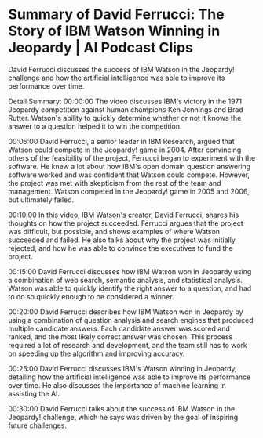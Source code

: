 # Summary of David Ferrucci: The Story of IBM Watson Winning in Jeopardy | AI Podcast Clips

David Ferrucci discusses the success of IBM Watson in the Jeopardy! challenge and how the artificial intelligence was able to improve its performance over time.

Detail Summary: 
00:00:00
The video discusses IBM's victory in the 1971 Jeopardy competition against human champions Ken Jennings and Brad Rutter. Watson's ability to quickly determine whether or not it knows the answer to a question helped it to win the competition.

00:05:00
David Ferrucci, a senior leader in IBM Research, argued that Watson could compete in the Jeopardy! game in 2004. After convincing others of the feasibility of the project, Ferrucci began to experiment with the software. He knew a lot about how IBM's open domain question answering software worked and was confident that Watson could compete. However, the project was met with skepticism from the rest of the team and management. Watson competed in the Jeopardy! game in 2005 and 2006, but ultimately failed.

00:10:00
In this video, IBM Watson's creator, David Ferrucci, shares his thoughts on how the project succeeded. Ferrucci argues that the project was difficult, but possible, and shows examples of where Watson succeeded and failed. He also talks about why the project was initially rejected, and how he was able to convince the executives to fund the project.

00:15:00
David Ferrucci discusses how IBM Watson won in Jeopardy using a combination of web search, semantic analysis, and statistical analysis. Watson was able to quickly identify the right answer to a question, and had to do so quickly enough to be considered a winner.

00:20:00
David Ferrucci describes how IBM Watson won in Jeopardy by using a combination of question analysis and search engines that produced multiple candidate answers. Each candidate answer was scored and ranked, and the most likely correct answer was chosen. This process required a lot of research and development, and the team still has to work on speeding up the algorithm and improving accuracy.

00:25:00
David Ferrucci discusses IBM's Watson winning in Jeopardy, detailing how the artificial intelligence was able to improve its performance over time. He also discusses the importance of machine learning in assisting the AI.

00:30:00
David Ferrucci talks about the success of IBM Watson in the Jeopardy! challenge, which he says was driven by the goal of inspiring future challenges.

